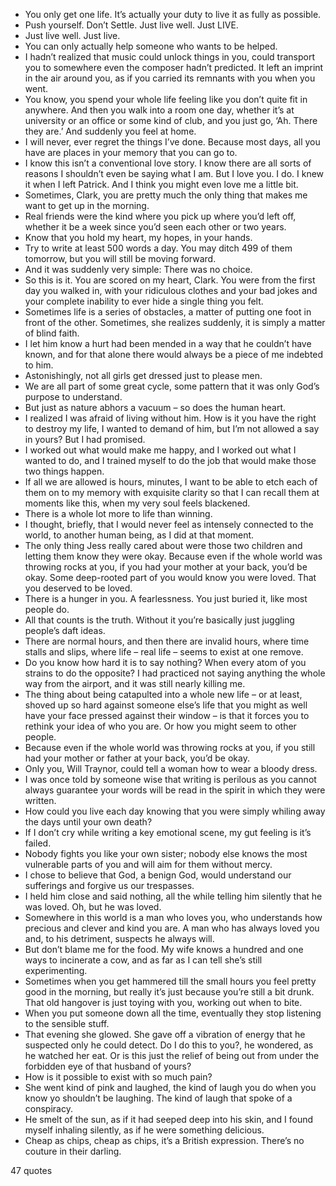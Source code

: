  - You only get one life. It’s actually your duty to live it as fully as possible.
 - Push yourself. Don’t Settle. Just live well. Just LIVE.
 - Just live well. Just live.
 - You can only actually help someone who wants to be helped.
 - I hadn’t realized that music could unlock things in you, could transport you to somewhere even the composer hadn’t predicted. It left an imprint in the air around you, as if you carried its remnants with you when you went.
 - You know, you spend your whole life feeling like you don’t quite fit in anywhere. And then you walk into a room one day, whether it’s at university or an office or some kind of club, and you just go, ‘Ah. There they are.’ And suddenly you feel at home.
 - I will never, ever regret the things I’ve done. Because most days, all you have are places in your memory that you can go to.
 - I know this isn’t a conventional love story. I know there are all sorts of reasons I shouldn’t even be saying what I am. But I love you. I do. I knew it when I left Patrick. And I think you might even love me a little bit.
 - Sometimes, Clark, you are pretty much the only thing that makes me want to get up in the morning.
 - Real friends were the kind where you pick up where you’d left off, whether it be a week since you’d seen each other or two years.
 - Know that you hold my heart, my hopes, in your hands.
 - Try to write at least 500 words a day. You may ditch 499 of them tomorrow, but you will still be moving forward.
 - And it was suddenly very simple: There was no choice.
 - So this is it. You are scored on my heart, Clark. You were from the first day you walked in, with your ridiculous clothes and your bad jokes and your complete inability to ever hide a single thing you felt.
 - Sometimes life is a series of obstacles, a matter of putting one foot in front of the other. Sometimes, she realizes suddenly, it is simply a matter of blind faith.
 - I let him know a hurt had been mended in a way that he couldn’t have known, and for that alone there would always be a piece of me indebted to him.
 - Astonishingly, not all girls get dressed just to please men.
 - We are all part of some great cycle, some pattern that it was only God’s purpose to understand.
 - But just as nature abhors a vacuum – so does the human heart.
 - I realized I was afraid of living without him. How is it you have the right to destroy my life, I wanted to demand of him, but I’m not allowed a say in yours? But I had promised.
 - I worked out what would make me happy, and I worked out what I wanted to do, and I trained myself to do the job that would make those two things happen.
 - If all we are allowed is hours, minutes, I want to be able to etch each of them on to my memory with exquisite clarity so that I can recall them at moments like this, when my very soul feels blackened.
 - There is a whole lot more to life than winning.
 - I thought, briefly, that I would never feel as intensely connected to the world, to another human being, as I did at that moment.
 - The only thing Jess really cared about were those two children and letting them know they were okay. Because even if the whole world was throwing rocks at you, if you had your mother at your back, you’d be okay. Some deep-rooted part of you would know you were loved. That you deserved to be loved.
 - There is a hunger in you. A fearlessness. You just buried it, like most people do.
 - All that counts is the truth. Without it you’re basically just juggling people’s daft ideas.
 - There are normal hours, and then there are invalid hours, where time stalls and slips, where life – real life – seems to exist at one remove.
 - Do you know how hard it is to say nothing? When every atom of you strains to do the opposite? I had practiced not saying anything the whole way from the airport, and it was still nearly killing me.
 - The thing about being catapulted into a whole new life – or at least, shoved up so hard against someone else’s life that you might as well have your face pressed against their window – is that it forces you to rethink your idea of who you are. Or how you might seem to other people.
 - Because even if the whole world was throwing rocks at you, if you still had your mother or father at your back, you’d be okay.
 - Only you, Will Traynor, could tell a woman how to wear a bloody dress.
 - I was once told by someone wise that writing is perilous as you cannot always guarantee your words will be read in the spirit in which they were written.
 - How could you live each day knowing that you were simply whiling away the days until your own death?
 - If I don’t cry while writing a key emotional scene, my gut feeling is it’s failed.
 - Nobody fights you like your own sister; nobody else knows the most vulnerable parts of you and will aim for them without mercy.
 - I chose to believe that God, a benign God, would understand our sufferings and forgive us our trespasses.
 - I held him close and said nothing, all the while telling him silently that he was loved. Oh, but he was loved.
 - Somewhere in this world is a man who loves you, who understands how precious and clever and kind you are. A man who has always loved you and, to his detriment, suspects he always will.
 - But don’t blame me for the food. My wife knows a hundred and one ways to incinerate a cow, and as far as I can tell she’s still experimenting.
 - Sometimes when you get hammered till the small hours you feel pretty good in the morning, but really it’s just because you’re still a bit drunk. That old hangover is just toying with you, working out when to bite.
 - When you put someone down all the time, eventually they stop listening to the sensible stuff.
 - That evening she glowed. She gave off a vibration of energy that he suspected only he could detect. Do I do this to you?, he wondered, as he watched her eat. Or is this just the relief of being out from under the forbidden eye of that husband of yours?
 - How is it possible to exist with so much pain?
 - She went kind of pink and laughed, the kind of laugh you do when you know yo shouldn’t be laughing. The kind of laugh that spoke of a conspiracy.
 - He smelt of the sun, as if it had seeped deep into his skin, and I found myself inhaling silently, as if he were something delicious.
 - Cheap as chips, cheap as chips, it’s a British expression. There’s no couture in their darling.

47 quotes